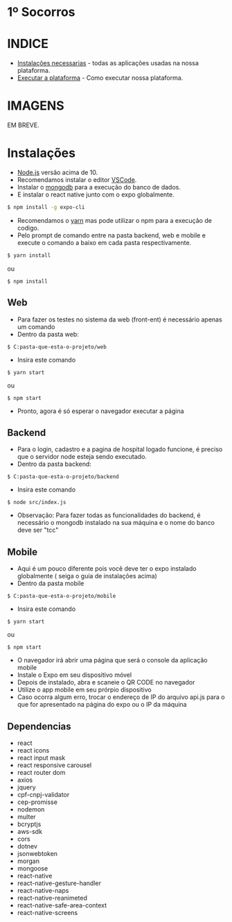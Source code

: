 # 1º Socorros

# INDICE
 - [Instalações necessarias](#instalacoes) - todas as aplicações usadas na nossa plataforma.
 - [Executar a plataforma](#codigos) - Como executar nossa plataforma.
 
# IMAGENS
  EM BREVE.


# Instalações
  - [Node.js](https://nodejs.org/en/) versão acima de 10.
  - Recomendamos instalar o editor [VSCode](https://code.visualstudio.com/download).
  - Instalar o [mongodb](https://www.mongodb.com/download-center) para a execução do banco de dados.
  - E instalar o react native junto com o expo globalmente.
  ``` sh
  $ npm install -g expo-cli
  ```
  - Recomendamos o [yarn](https://classic.yarnpkg.com/pt-BR/docs/install/#windows-stable) mas pode utilizar o npm para a execução de codigo.
  - Pelo prompt de comando entre na pasta backend, web e mobile e execute o comando a baixo em cada pasta respectivamente.
  ```sh
  $ yarn install
  ```
  ou 
  ```
  $ npm install
  ```

  ## Web
  - Para fazer os testes no sistema da web (front-ent) é necessário apenas um comando
  - Dentro da pasta web:
  ```
  $ C:pasta-que-esta-o-projeto/web
  ```
  - Insira este comando
  ```
  $ yarn start
  ```
  ou
  ```
  $ npm start
  ```
  - Pronto, agora é só esperar o navegador executar a página

  ## Backend
  - Para o login, cadastro e a pagina de hospital logado funcione, é preciso que o servidor node esteja sendo executado.
  - Dentro da pasta backend:
  ```
  $ C:pasta-que-esta-o-projeto/backend
  ```
  - Insira este comando
  ```
  $ node src/index.js
  ```
  - Observação: Para fazer todas as funcionalidades do backend, é necessário o mongodb instalado na sua máquina e o nome do banco deve ser "tcc"

  ## Mobile
  - Aqui é um pouco diferente pois você deve ter o expo instalado globalmente ( seiga o guia de instalações acima)
  - Dentro da pasta mobile
  ```
  $ C:pasta-que-esta-o-projeto/mobile
  ```
  - Insira este comando
  ```
  $ yarn start
  ```
  ou
  ```
  $ npm start
  ```
  - O navegador irá abrir uma página que será o console da aplicação mobile
  - Instale o Expo em seu dispositivo móvel
  - Depois de instalado, abra e scaneie o QR CODE no navegador
  - Utilize o app mobile em seu prórpio dispositivo
  - Caso ocorra algum erro, trocar o endereço de IP do arquivo api.js para o que for apresentado na página do expo ou o IP da máquina
  
  ## Dependencias
  - react
  - react icons
  - react input mask
  - react responsive carousel
  - react router dom
  - axios
  - jquery
  - cpf-cnpj-validator
  - cep-promisse
  - nodemon
  - multer
  - bcryptjs
  - aws-sdk
  - cors
  - dotnev
  - jsonwebtoken
  - morgan
  - mongoose
  - react-native
  - react-native-gesture-handler
  - react-native-naps
  - react-native-reanimeted
  - react-native-safe-area-context
  - react-native-screens
